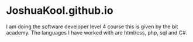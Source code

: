 # JoshuaKool.github.io

I am doing the software developer level 4 course this is given by the bit academy. The languages ​​I have worked with are html/css, php, sql and C#.
